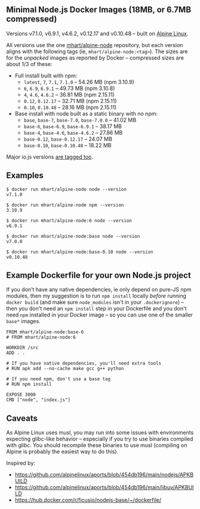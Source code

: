 Minimal Node.js Docker Images (18MB, or 6.7MB compressed)
---------------------------------------------------------

Versions v7.1.0, v6.9.1, v4.6.2, v0.12.17 and v0.10.48 –
built on [Alpine Linux](https://alpinelinux.org/).

All versions use the one [mhart/alpine-node](https://hub.docker.com/r/mhart/alpine-node/) repository,
but each version aligns with the following tags (ie, `mhart/alpine-node:<tag>`). The sizes are for the
*unpacked* images as reported by Docker – compressed sizes are about 1/3 of these:

- Full install built with npm:
  - `latest`, `7`, `7.1`, `7.1.0` – 54.26 MB (npm 3.10.9)
  - `6`, `6.9`, `6.9.1` – 49.73 MB (npm 3.10.8)
  - `4`, `4.6`, `4.6.2` – 36.81 MB (npm 2.15.11)
  - `0.12`, `0.12.17` – 32.71 MB (npm 2.15.11)
  - `0.10`, `0.10.48` – 28.16 MB (npm 2.15.11)
- Base install with node built as a static binary with no npm:
  - `base`, `base-7`, `base-7.0`, `base-7.0.0` – 41.02 MB
  - `base-6`, `base-6.9`, `base-6.9.1` – 38.17 MB
  - `base-4`, `base-4.6`, `base-4.6.2` – 27.86 MB
  - `base-0.12`, `base-0.12.17` – 24.07 MB
  - `base-0.10`, `base-0.10.48` – 18.22 MB

Major io.js versions [are tagged too](https://hub.docker.com/r/mhart/alpine-node/tags/).

Examples
--------

    $ docker run mhart/alpine-node node --version
    v7.1.0

    $ docker run mhart/alpine-node npm --version
    3.10.9

    $ docker run mhart/alpine-node:6 node --version
    v6.9.1

    $ docker run mhart/alpine-node:base node --version
    v7.0.0

    $ docker run mhart/alpine-node:base-0.10 node --version
    v0.10.48

Example Dockerfile for your own Node.js project
-----------------------------------------------

If you don't have any native dependencies, ie only depend on pure-JS npm
modules, then my suggestion is to run `npm install` locally *before* running
`docker build` (and make sure `node_modules` isn't in your `.dockerignore`) –
then you don't need an `npm install` step in your Dockerfile and you don't need
`npm` installed in your Docker image – so you can use one of the smaller
`base*` images.

    FROM mhart/alpine-node:base-6
    # FROM mhart/alpine-node:6

    WORKDIR /src
    ADD . .

    # If you have native dependencies, you'll need extra tools
    # RUN apk add --no-cache make gcc g++ python

    # If you need npm, don't use a base tag
    # RUN npm install

    EXPOSE 3000
    CMD ["node", "index.js"]

Caveats
-------

As Alpine Linux uses musl, you may run into some issues with environments
expecting glibc-like behavior – especially if you try to use binaries compiled
with glibc. You should recompile these binaries to use musl (compiling on
Alpine is probably the easiest way to do this).

Inspired by:

- https://github.com/alpinelinux/aports/blob/454db196/main/nodejs/APKBUILD
- https://github.com/alpinelinux/aports/blob/454db196/main/libuv/APKBUILD
- https://hub.docker.com/r/ficusio/nodejs-base/~/dockerfile/
